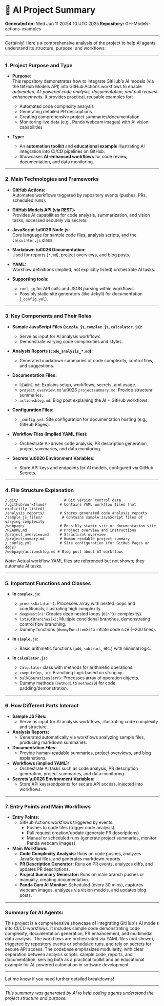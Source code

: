 # 🤖 AI Project Summary

**Generated on:** Wed Jun 11 20:54:10 UTC 2025
**Repository:** GH-Models-actions-examples

---

Certainly! Here's a comprehensive analysis of the project to help AI agents understand its structure, purpose, and workflows:

---

### 1. **Project Purpose and Type**
- **Purpose:**  
  This repository demonstrates how to integrate GitHub's AI models (via the GitHub Models API) into GitHub Actions workflows to enable *automated, AI-powered code analysis, documentation, and pull request enhancements*. It provides practical, reusable examples for:
  - Automated code complexity analysis
  - Generating detailed PR descriptions
  - Creating comprehensive project summaries/documentation
  - Monitoring live data (e.g., Panda webcam images) with AI vision capabilities

- **Type:**  
  - An **automation toolkit** and **educational example** illustrating AI integration into CI/CD pipelines on GitHub.
  - Showcases **AI-enhanced workflows** for code review, documentation, and data monitoring.

---

### 2. **Main Technologies and Frameworks**
- **GitHub Actions:**  
  Automates workflows triggered by repository events (pushes, PRs, scheduled runs).

- **GitHub Models API (via REST):**  
  Provides AI capabilities for code analysis, summarization, and vision tasks, accessed securely via secrets.

- **JavaScript \u0026 Node.js:**  
  Core language for sample code files, analysis scripts, and the `calculator.js` class.

- **Markdown \u0026 Documentation:**  
  Used for reports (`*.md`), project overviews, and blog posts.

- **YAML:**  
  Workflow definitions (implied, not explicitly listed) orchestrate AI tasks.

- **Supporting tools:**  
  - `curl`, `jq` for API calls and JSON parsing within workflows.
  - Possibly static site generators (like Jekyll) for documentation (`_config.yml`).

---

### 3. **Key Components and Their Roles**
- **Sample JavaScript Files (`simple.js`, `complex.js`, `calculator.js`):**  
  - Serve as input for AI analysis workflows.
  - Demonstrate varying code complexities and styles.

- **Analysis Reports (`code_analysis_*.md`):**  
  - Generated markdown summaries of code complexity, control flow, and suggestions.

- **Documentation Files:**  
  - `README.md`: Explains setup, workflows, secrets, and usage.
  - `project_overview.md` \u0026 `projectsummary.md`: Provide structural summaries.
  - `actionsblog.md`: Blog post explaining the AI + GitHub workflows.

- **Configuration Files:**  
  - `_config.yml`: Site configuration for documentation hosting (e.g., GitHub Pages).

- **Workflow Files (implied YAML files):**  
  - Orchestrate AI-driven code analysis, PR description generation, project summaries, and data monitoring.

- **Secrets \u0026 Environment Variables:**  
  - Store API keys and endpoints for AI models, configured via GitHub Secrets.

---

### 4. **File Structure Explanation**
```plaintext
/.git/                     # Git version control data
/.github/workflows/      # Contains YAML workflow files (not explicitly listed)
/analysis_reports/       # Stores generated code analysis reports
/sample_js_files/         # Contains sample JavaScript files of varying complexity
/webpage/                # Possibly static site or documentation site
/README.md               # Project overview and instructions
/project_overview.md     # Structural overview
/projectsummary.md       # Human-readable project summary
/_config.yml             # Site configuration (for GitHub Pages or docs)
/webpage/actionsblog.md # Blog post about AI workflows
```

*Note:* Actual workflow YAML files are referenced but not shown; they automate AI tasks.

---

### 5. **Important Functions and Classes**
- **In `complex.js`:**  
  - `processData(arr)`: Processes array with nested loops and conditionals, illustrating high complexity.
  - `deepNest(n)`: Creates deep nested loops (`O(n^3)` complexity).
  - `lotsOfBranches(x)`: Multiple conditional branches, demonstrating control flow branching.
  - Dummy functions (`dummyFunctionX`) to inflate code size (~200 lines).

- **In `simple.js`:**  
  - Basic arithmetic functions (`add`, `subtract`, etc.) with minimal logic.

- **In `calculator.js`:**  
  - `Calculator` class with methods for arithmetic operations.
  - `compute(op, x)`: Branching logic based on string `op`.
  - `bulkOperations(arr)`: Processes array of operation objects.
  - Dummy methods (`method1` to `method20`) for code padding/demonstration.

---

### 6. **How Different Parts Interact**
- **Sample JS Files:**  
  - Serve as input for AI analysis workflows, illustrating code complexity and structure.
- **Analysis Reports:**  
  - Generated automatically via workflows analyzing sample files, producing markdown summaries.
- **Documentation Files:**  
  - Provide human-readable summaries, project overviews, and blog explanations.
- **Workflows (implied YAML):**  
  - Orchestrate AI tasks such as code analysis, PR description generation, project summaries, and data monitoring.
- **Secrets \u0026 Environment Variables:**  
  - Store API keys/endpoints for secure API access, injected into workflows.

---

### 7. **Entry Points and Main Workflows**
- **Entry Points:**  
  - GitHub Actions workflows triggered by events:
    - Pushes to code files (trigger code analysis)
    - Pull request creation/update (generate PR descriptions)
    - Manual or scheduled runs (generate project summaries, monitor Panda webcam images)
- **Main Workflows:**  
  - **Code Complexity Analysis:** Runs on code pushes, analyzes JavaScript files, and generates markdown reports.
  - **PR Description Generator:** Runs on PR events, analyzes diffs, and updates PR descriptions.
  - **Project Summary Generator:** Runs on main branch pushes or manually, creating documentation.
  - **Panda Cam AI Monitor:** Scheduled (every 30 mins), captures webcam images, analyzes via vision models, and updates blog posts.

---

### **Summary for AI Agents:**
This project is a comprehensive showcase of integrating GitHub's AI models into CI/CD workflows. It includes sample code demonstrating code complexity, documentation generation, PR enhancement, and multimodal data analysis. The workflows are orchestrated via YAML files (not shown), triggered by repository events or scheduled runs, and rely on secrets for secure API access. The codebase emphasizes modularity, with clear separation between analysis scripts, sample code, reports, and documentation, serving both as a practical toolkit and an educational example for AI-powered automation in software development.

---

Let me know if you need further detailed breakdowns!

---

*This summary was generated by AI to help coding agents understand the project structure and purpose.*
